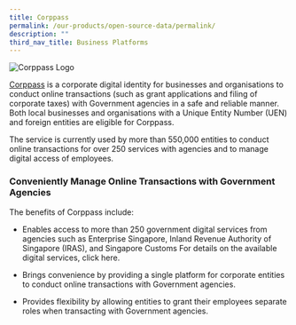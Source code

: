 ```yaml
---
title: Corppass
permalink: /our-products/open-source-data/permalink/
description: ""
third_nav_title: Business Platforms
---
```

![Corppass Logo](https://d33wubrfki0l68.cloudfront.net/1dbe31524355ad12f3ccdd34d3df2afb8ae3afad/94343/images/programmes/products-and-services/corppass_new2.png)

[Corppass](http://www.corppass.gov.sg/) is a corporate digital identity for businesses and organisations to conduct online transactions (such as grant applications and filing of corporate taxes) with Government agencies in a safe and reliable manner. Both local businesses and organisations with a Unique Entity Number (UEN) and foreign entities are eligible for Corppass.

The service is currently used by more than 550,000 entities to conduct online transactions for over 250 services with agencies and to manage digital access of employees.

### **Conveniently Manage Online Transactions with Government Agencies**

The benefits of Corppass include:

*   Enables access to more than 250 government digital services from agencies such as Enterprise Singapore, Inland Revenue Authority of Singapore (IRAS), and Singapore Customs For details on the available digital services, click here.
    
*   Brings convenience by providing a single platform for corporate entities to conduct online transactions with Government agencies.
    
*   Provides flexibility by allowing entities to grant their employees separate roles when transacting with Government agencies.
    

[](mailto:?Subject=Corppass&Body=%20https://www.tech.gov.sg/products-and-services/corppass/)

[](http://www.facebook.com/sharer.php?u=https://www.tech.gov.sg/products-and-services/corppass/)

[](https://www.linkedin.com/sharing/share-offsite/?url=https://www.tech.gov.sg/products-and-services/corppass/&title=Corppass)